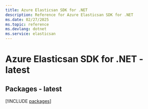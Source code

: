 ```yaml
---
title: Azure Elasticsan SDK for .NET
description: Reference for Azure Elasticsan SDK for .NET
ms.date: 02/27/2025
ms.topic: reference
ms.devlang: dotnet
ms.service: elasticsan
---
```

# Azure Elasticsan SDK for .NET - latest
## Packages - latest
[!INCLUDE [packages](elasticsan-index.md)]